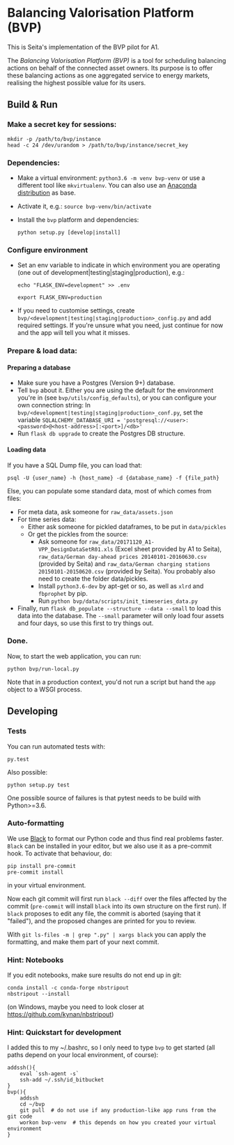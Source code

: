 # Balancing Valorisation Platform (BVP)

This is Seita's implementation of the BVP pilot for A1.

The *Balancing Valorisation Platform (BVP)* is a tool for scheduling balancing actions on behalf of the connected asset owners.
Its purpose is to offer these balancing actions as one aggregated service to energy markets, realising the highest possible value for its users.


## Build & Run


### Make a secret key for sessions:

    mkdir -p /path/to/bvp/instance
    head -c 24 /dev/urandom > /path/to/bvp/instance/secret_key


### Dependencies:

* Make a virtual environment: `python3.6 -m venv bvp-venv` or use a different tool like `mkvirtualenv`. You can also use
  an [Anaconda distribution](https://conda.io/docs/user-guide/tasks/manage-environments.html) as base.
* Activate it, e.g.: `source bvp-venv/bin/activate`
* Install the `bvp` platform and dependencies:

      python setup.py [develop|install]



### Configure environment

* Set an env variable to indicate in which environment you are operating (one out of development|testing|staging|production), e.g.:

    `echo "FLASK_ENV=development" >> .env`
    
    `export FLASK_ENV=production`
* If you need to customise settings, create `bvp/<development|testing|staging|production>_config.py` and add required settings.
  If you're unsure what you need, just continue for now and the app will tell you what it misses.


### Prepare & load data:

#### Preparing a database

* Make sure you have a Postgres (Version 9+) database.
* Tell `bvp` about it. Either you are using the default for the environment you're in (see `bvp/utils/config_defaults`),
   or you can configure your own connection string: In `bvp/<development|testing|staging|production>_conf.py`,
  set the variable `SQLALCHEMY_DATABASE_URI = 'postgresql://<user>:<password>@<host-address>[:<port>]/<db>'`
* Run `flask db upgrade` to create the Postgres DB structure.


#### Loading data

If you have a SQL Dump file, you can load that:

    psql -U {user_name} -h {host_name} -d {database_name} -f {file_path}
    
Else, you can populate some standard data, most of which comes from files:

* For meta data, ask someone for `raw_data/assets.json`
* For time series data: 
  - Either ask someone for pickled dataframes, to be put in `data/pickles`
  - Or get the pickles from the source:
     - Ask someone for `raw_data/20171120_A1-VPP_DesignDataSetR01.xls` (Excel sheet provided by A1 to Seita),
       `raw_data/German day-ahead prices 20140101-20160630.csv` (provided by Seita)
       and `raw_data/German charging stations 20150101-20150620.csv` (provided by Seita).
       You probably also need to create the folder data/pickles.
    - Install `python3.6-dev` by apt-get or so, as well as `xlrd` and `fbprophet` by pip.
    - Run `python bvp/data/scripts/init_timeseries_data.py`
* Finally, run `flask db_populate --structure --data --small` to load this data into the database.
  The `--small` parameter will only load four assets and four days, so use this first to try things out.


### Done.

Now, to start the web application, you can run:

    python bvp/run-local.py
    
Note that in a production context, you'd not run a script but hand the `app` object to a WSGI process.


## Developing

### Tests

You can run automated tests with:

    py.test

Also possible:

    python setup.py test
    
One possible source of failures is that pytest needs to be build with Python>=3.6.


### Auto-formatting

We use [Black](https://github.com/ambv/black) to format our Python code and thus find real problems faster.
`Black` can be installed in your editor, but we also use it as a pre-commit hook. To activate that behaviour, do:

    pip install pre-commit
    pre-commit install

in your virtual environment.

Now each git commit will first run `black --diff` over the files affected by the commit
(`pre-commit` will install `black` into its own structure on the first run).
If `black` proposes to edit any file, the commit is aborted (saying that it "failed"), 
and the proposed changes are printed for you to review.

With `git ls-files -m | grep ".py" | xargs black` you can apply the formatting, 
and make them part of your next commit.


### Hint: Notebooks

If you edit notebooks, make sure results do not end up in git:

    conda install -c conda-forge nbstripout
    nbstripout --install

(on Windows, maybe you need to look closer at https://github.com/kynan/nbstripout)


### Hint: Quickstart for development

I added this to my ~/.bashrc, so I only need to type `bvp` to get started (all paths depend on your local environment, of course):

    addssh(){
        eval `ssh-agent -s`
        ssh-add ~/.ssh/id_bitbucket
    }
    bvp(){
        addssh
        cd ~/bvp  
        git pull  # do not use if any production-like app runs from the git code                                                                                                                                                                     
        workon bvp-venv  # this depends on how you created your virtual environment
    }
